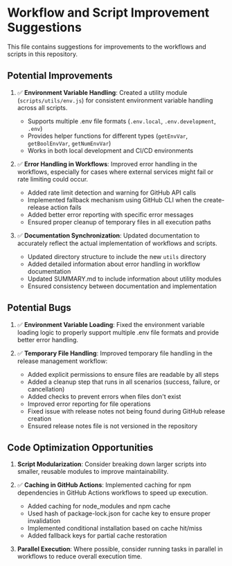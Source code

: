 # Workflow and Script Improvement Suggestions

This file contains suggestions for improvements to the workflows and scripts in this repository.

## Potential Improvements

1. ✅ **Environment Variable Handling**: Created a utility module (`scripts/utils/env.js`) for consistent environment variable handling across all scripts.
   - Supports multiple .env file formats (`.env.local`, `.env.development`, `.env`)
   - Provides helper functions for different types (`getEnvVar`, `getBoolEnvVar`, `getNumEnvVar`)
   - Works in both local development and CI/CD environments

2. ✅ **Error Handling in Workflows**: Improved error handling in the workflows, especially for cases where external services might fail or rate limiting could occur.
   - Added rate limit detection and warning for GitHub API calls
   - Implemented fallback mechanism using GitHub CLI when the create-release action fails
   - Added better error reporting with specific error messages
   - Ensured proper cleanup of temporary files in all execution paths

3. ✅ **Documentation Synchronization**: Updated documentation to accurately reflect the actual implementation of workflows and scripts.
   - Updated directory structure to include the new `utils` directory
   - Added detailed information about error handling in workflow documentation
   - Updated SUMMARY.md to include information about utility modules
   - Ensured consistency between documentation and implementation

## Potential Bugs

1. ✅ **Environment Variable Loading**: Fixed the environment variable loading logic to properly support multiple .env file formats and provide better error handling.

2. ✅ **Temporary File Handling**: Improved temporary file handling in the release management workflow:
   - Added explicit permissions to ensure files are readable by all steps
   - Added a cleanup step that runs in all scenarios (success, failure, or cancellation)
   - Added checks to prevent errors when files don't exist
   - Improved error reporting for file operations
   - Fixed issue with release notes not being found during GitHub release creation
   - Ensured release notes file is not versioned in the repository

## Code Optimization Opportunities

1. **Script Modularization**: Consider breaking down larger scripts into smaller, reusable modules to improve maintainability.

2. ✅ **Caching in GitHub Actions**: Implemented caching for npm dependencies in GitHub Actions workflows to speed up execution.
   - Added caching for node_modules and npm cache
   - Used hash of package-lock.json for cache key to ensure proper invalidation
   - Implemented conditional installation based on cache hit/miss
   - Added fallback keys for partial cache restoration

3. **Parallel Execution**: Where possible, consider running tasks in parallel in workflows to reduce overall execution time. 